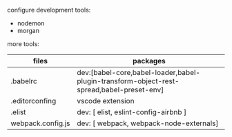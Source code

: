 configure development tools:

* nodemon
* morgan

more tools:

files             | packages
------------------|---------
.babelrc          | dev:[babel-core,babel-loader,babel-plugin-transform-object-rest-spread,babel-preset-env]
.editorconfing    | vscode extension
.elist            | dev: [ elist, eslint-config-airbnb ]
webpack.config.js | dev: [ webpack, webpack-node-externals]  


